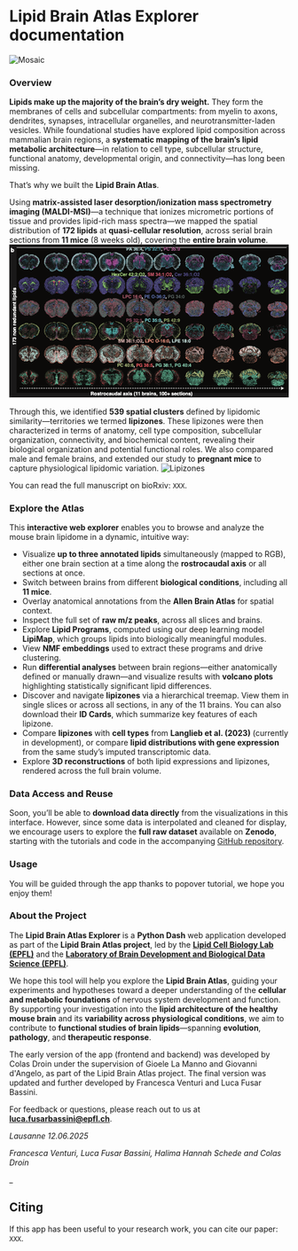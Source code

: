 # Lipid Brain Atlas Explorer documentation 

![Mosaic](assets/mosaic.png)

### Overview

**Lipids make up the majority of the brain’s dry weight.** They form the membranes of cells and subcellular compartments: from myelin to axons, dendrites, synapses, intracellular organelles, and neurotransmitter-laden vesicles. While foundational studies have explored lipid composition across mammalian brain regions, a **systematic mapping of the brain’s lipid metabolic architecture**—in relation to cell type, subcellular structure, functional anatomy, developmental origin, and connectivity—has long been missing.

That’s why we built the **Lipid Brain Atlas**.

Using **matrix-assisted laser desorption/ionization mass spectrometry imaging (MALDI-MSI)**—a technique that ionizes micrometric portions of tissue and provides lipid-rich mass spectra—we mapped the spatial distribution of **172 lipids** at **quasi-cellular resolution**, across serial brain sections from **11 mice** (8 weeks old), covering the **entire brain volume**.
![Lipids](assets/lipids.png)

Through this, we identified **539 spatial clusters** defined by lipidomic similarity—territories we termed **lipizones**. These lipizones were then characterized in terms of anatomy, cell type composition, subcellular organization, connectivity, and biochemical content, revealing their biological organization and potential functional roles. We also compared male and female brains, and extended our study to **pregnant mice** to capture physiological lipidomic variation.
![Lipizones](assets/lipizones.png)

You can read the full manuscript on bioRxiv: `XXX`.
### Explore the Atlas

This **interactive web explorer** enables you to browse and analyze the mouse brain lipidome in a dynamic, intuitive way:

* Visualize **up to three annotated lipids** simultaneously (mapped to RGB), either one brain section at a time along the **rostrocaudal axis** or all sections at once.
* Switch between brains from different **biological conditions**, including all **11 mice**.
* Overlay anatomical annotations from the **Allen Brain Atlas** for spatial context.
* Inspect the full set of **raw m/z peaks**, across all slices and brains.
* Explore **Lipid Programs**, computed using our deep learning model **LipiMap**, which groups lipids into biologically meaningful modules.
* View **NMF embeddings** used to extract these programs and drive clustering.
* Run **differential analyses** between brain regions—either anatomically defined or manually drawn—and visualize results with **volcano plots** highlighting statistically significant lipid differences.
* Discover and navigate **lipizones** via a hierarchical treemap. View them in single slices or across all sections, in any of the 11 brains. You can also download their **ID Cards**, which summarize key features of each lipizone.
* Compare **lipizones** with **cell types** from **Langlieb et al. (2023)** (currently in development), or compare **lipid distributions with gene expression** from the same study’s imputed transcriptomic data.
* Explore **3D reconstructions** of both lipid expressions and lipizones, rendered across the full brain volume.

### Data Access and Reuse

Soon, you’ll be able to **download data directly** from the visualizations in this interface. However, since some data is interpolated and cleaned for display, we encourage users to explore the **full raw dataset** available on **Zenodo**, starting with the tutorials and code in the accompanying [GitHub repository](https://github.com/lamanno-epfl/EUCLID).
### Usage 

You will be guided through the app thanks to popover tutorial, we hope you enjoy them!
### About the Project

The **Lipid Brain Atlas Explorer** is a **Python Dash** web application developed as part of the **Lipid Brain Atlas project**, led by the [**Lipid Cell Biology Lab (EPFL)**](https://www.epfl.ch/labs/dangelo-lab/) and the [**Laboratory of Brain Development and Biological Data Science (EPFL)**](https://www.epfl.ch/labs/nsbl/).

We hope this tool will help you explore the **Lipid Brain Atlas**, guiding your experiments and hypotheses toward a deeper understanding of the **cellular and metabolic foundations** of nervous system development and function. By supporting your investigation into the **lipid architecture of the healthy mouse brain** and its **variability across physiological conditions**, we aim to contribute to **functional studies of brain lipids**—spanning **evolution**, **pathology**, and **therapeutic response**.

The early version of the app (frontend and backend) was developed by Colas Droin under the supervision of Gioele La Manno and Giovanni d'Angelo, as part of the Lipid Brain Atlas project. The final version was updated and further developed by Francesca Venturi and Luca Fusar Bassini.

For feedback or questions, please reach out to us at **[luca.fusarbassini@epfl.ch](mailto:luca.fusarbassini@epfl.ch)**.

*Lausanne 12.06.2025*

*Francesca Venturi, Luca Fusar Bassini, Halima Hannah Schede and Colas Droin*

_
## Citing

If this app has been useful to your research work, you can cite our paper: `XXX`.

